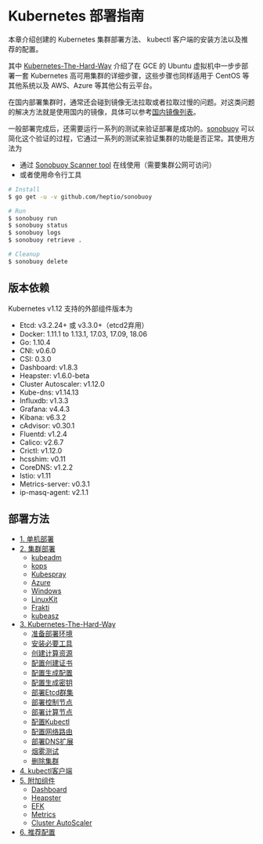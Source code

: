 # Kubernetes 部署指南

本章介绍创建的 Kubernetes 集群部署方法、 kubectl 客户端的安装方法以及推荐的配置。

其中 [Kubernetes-The-Hard-Way](kubernetes-the-hard-way/index.md) 介绍了在 GCE 的 Ubuntu 虚拟机中一步步部署一套 Kubernetes 高可用集群的详细步骤，这些步骤也同样适用于 CentOS 等其他系统以及 AWS、Azure 等其他公有云平台。

在国内部署集群时，通常还会碰到镜像无法拉取或者拉取过慢的问题。对这类问题的解决方法就是使用国内的镜像，具体可以参考[国内镜像列表](../appendix/mirrors.md)。

一般部署完成后，还需要运行一系列的测试来验证部署是成功的。[sonobuoy](https://github.com/heptio/sonobuoy) 可以简化这个验证的过程，它通过一系列的测试来验证集群的功能是否正常。其使用方法为

- 通过 [Sonobuoy Scanner tool](https://scanner.heptio.com/) 在线使用（需要集群公网可访问）
- 或者使用命令行工具

```sh
# Install
$ go get -u -v github.com/heptio/sonobuoy

# Run
$ sonobuoy run
$ sonobuoy status
$ sonobuoy logs
$ sonobuoy retrieve .

# Cleanup
$ sonobuoy delete
```

## 版本依赖

Kubernetes v1.12 支持的外部组件版本为

- Etcd: v3.2.24+ 或 v3.3.0+（etcd2弃用）
- Docker: 1.11.1 to 1.13.1, 17.03, 17.09, 18.06
- Go: 1.10.4
- CNI: v0.6.0
- CSI: 0.3.0
- Dashboard: v1.8.3
- Heapster: v1.6.0-beta
- Cluster Autoscaler: v1.12.0
- Kube-dns: v1.14.13
- Influxdb: v1.3.3
- Grafana: v4.4.3
- Kibana: v6.3.2
- cAdvisor: v0.30.1
- Fluentd: v1.2.4
- Calico: v2.6.7
- Crictl: v1.12.0
- hcsshim: v0.11
- CoreDNS: v1.2.2
- Istio: v1.11
- Metrics-server: v0.3.1
- ip-masq-agent: v2.1.1

## 部署方法

- [1. 单机部署](single.md)
- [2. 集群部署](cluster.md)
  - [kubeadm](kubeadm.md)
  - [kops](kops.md)
  - [Kubespray](kubespray.md)
  - [Azure](azure.md)
  - [Windows](windows.md)
  - [LinuxKit](k8s-linuxkit.md)
  - [Frakti](frakti/index.md)
  - [kubeasz](https://github.com/gjmzj/kubeasz)
- [3. Kubernetes-The-Hard-Way](kubernetes-the-hard-way/index.md)
  - [准备部署环境](kubernetes-the-hard-way/01-prerequisites.md)
  - [安装必要工具](kubernetes-the-hard-way/02-client-tools.md)
  - [创建计算资源](kubernetes-the-hard-way/03-compute-resources.md)
  - [配置创建证书](kubernetes-the-hard-way/04-certificate-authority.md)
  - [配置生成配置](kubernetes-the-hard-way/05-kubernetes-configuration-files.md)
  - [配置生成密钥](kubernetes-the-hard-way/06-data-encryption-keys.md)
  - [部署Etcd群集](kubernetes-the-hard-way/07-bootstrapping-etcd.md)
  - [部署控制节点](kubernetes-the-hard-way/08-bootstrapping-kubernetes-controllers.md)
  - [部署计算节点](kubernetes-the-hard-way/09-bootstrapping-kubernetes-workers.md)
  - [配置Kubectl](kubernetes-the-hard-way/10-configuring-kubectl.md)
  - [配置网络路由](kubernetes-the-hard-way/11-pod-network-routes.md)
  - [部署DNS扩展](kubernetes-the-hard-way/12-dns-addon.md)
  - [烟雾测试](kubernetes-the-hard-way/13-smoke-test.md)
  - [删除集群](kubernetes-the-hard-way/14-cleanup.md)
- [4. kubectl客户端](kubectl.md)
- [5. 附加组件](../addons/index.md)
  - [Dashboard](../addons/dashboard.md)
  - [Heapster](../addons/heapster.md)
  - [EFK](../addons/efk.md)
  - [Metrics](../addons/metrics.md)
  - [Cluster AutoScaler](../addons/cluster-autoscaler.md)
- [6. 推荐配置](kubernetes-configuration-best-practice.md)
